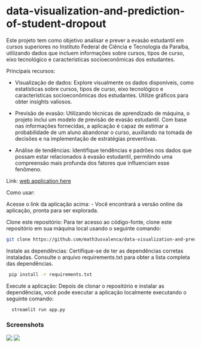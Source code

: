 # data-visualization-and-prediction-of-student-dropout


Este projeto tem como objetivo analisar e prever a evasão estudantil em cursos superiores no Instituto Federal de Ciência e Tecnologia da Paraíba, utilizando dados que incluem informações sobre cursos, tipos de curso, eixo tecnológico e características socioeconômicas dos estudantes.

Principais recursos:

- Visualização de dados: Explore visualmente os dados disponíveis, como estatísticas sobre cursos, tipos de curso, eixo tecnológico e características socioeconômicas dos estudantes. Utilize gráficos para obter insights valiosos.

- Previsão de evasão: Utilizando técnicas de aprendizado de máquina, o projeto inclui um modelo de previsão de evasão estudantil. Com base nas informações fornecidas, a aplicação é capaz de estimar a probabilidade de um aluno abandonar o curso, auxiliando na tomada de decisões e na implementação de estratégias preventivas.

- Análise de tendências: Identifique tendências e padrões nos dados que possam estar relacionados à evasão estudantil, permitindo uma compreensão mais profunda dos fatores que influenciam esse fenômeno.

Link: [web application here](https://data-visualization-and-forecasting-student-dropout.streamlit.app/)

Como usar:

Acesse o link da aplicação acima: - Você encontrará a versão online da aplicação, pronta para ser explorada.

Clone este repositório: Para ter acesso ao código-fonte, clone este repositório em sua máquina local usando o seguinte comando:

```bash
git clone https://github.com/math3usvalenca/data-visualization-and-prediction-of-student-dropout.git
```

Instale as dependências: Certifique-se de ter as dependências corretas instaladas. Consulte o arquivo requirements.txt para obter a lista completa das dependências.

```bash
 pip install -r requirements.txt
```

Execute a aplicação: Depois de clonar o repositório e instalar as dependências, você pode executar a aplicação localmente executando o seguinte comando:

```bash
  streamlit run app.py
```


### Screenshots

<img src="https://res.cloudinary.com/dxwvax3zv/image/upload/v1691704560/Captura_de_tela_de_2023-08-10_18-54-43.png"/>

<img src="https://res.cloudinary.com/dxwvax3zv/image/upload/v1691704560/Captura_de_tela_de_2023-08-10_18-55-29.png"/>

